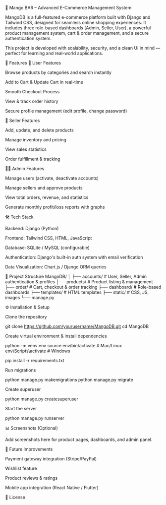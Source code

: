 🍋 Mango BAR – Advanced E-Commerce Management System

MangoDB is a full-featured e-commerce platform built with Django and Tailwind CSS, designed for seamless online shopping experiences. It includes three role-based dashboards (Admin, Seller, User), a powerful product management system, cart & order management, and a secure authentication system.

This project is developed with scalability, security, and a clean UI in mind — perfect for learning and real-world applications.

🚀 Features
🛒 User Features

Browse products by categories and search instantly

Add to Cart & Update Cart in real-time

Smooth Checkout Process

View & track order history

Secure profile management (edit profile, change password)

🏪 Seller Features

Add, update, and delete products

Manage inventory and pricing

View sales statistics

Order fulfillment & tracking

👨‍💼 Admin Features

Manage users (activate, deactivate accounts)

Manage sellers and approve products

View total orders, revenue, and statistics

Generate monthly profit/loss reports with graphs

🛠️ Tech Stack

Backend: Django (Python)

Frontend: Tailwind CSS, HTML, JavaScript

Database: SQLite / MySQL (configurable)

Authentication: Django's built-in auth system with email verification

Data Visualization: Chart.js / Django ORM queries

📂 Project Structure
MangoDB/
│
├── accounts/        # User, Seller, Admin authentication & profiles
├── products/        # Product listing & management
├── order/           # Cart, checkout & order tracking
├── dashboard/       # Role-based dashboards
├── templates/       # HTML templates
├── static/          # CSS, JS, images
└── manage.py

⚙️ Installation & Setup

Clone the repository

git clone https://github.com/yourusername/MangoDB.git
cd MangoDB


Create virtual environment & install dependencies

python -m venv env
source env/bin/activate  # Mac/Linux
env\Scripts\activate     # Windows

pip install -r requirements.txt


Run migrations

python manage.py makemigrations
python manage.py migrate


Create superuser

python manage.py createsuperuser


Start the server

python manage.py runserver

📊 Screenshots (Optional)

Add screenshots here for product pages, dashboards, and admin panel.

📌 Future Improvements

Payment gateway integration (Stripe/PayPal)

Wishlist feature

Product reviews & ratings

Mobile app integration (React Native / Flutter)

📜 License
